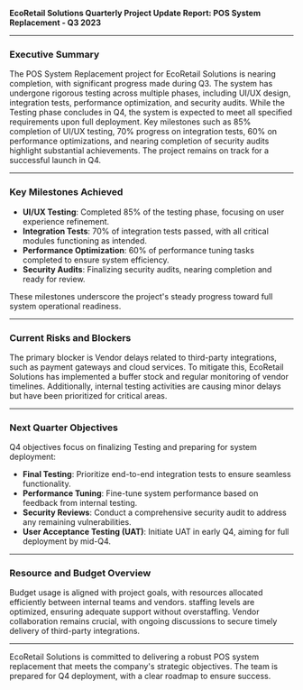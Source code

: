 

**EcoRetail Solutions Quarterly Project Update Report: POS System Replacement - Q3 2023**

---

### Executive Summary  
The POS System Replacement project for EcoRetail Solutions is nearing completion, with significant progress made during Q3. The system has undergone rigorous testing across multiple phases, including UI/UX design, integration tests, performance optimization, and security audits. While the Testing phase concludes in Q4, the system is expected to meet all specified requirements upon full deployment. Key milestones such as 85% completion of UI/UX testing, 70% progress on integration tests, 60% on performance optimizations, and nearing completion of security audits highlight substantial achievements. The project remains on track for a successful launch in Q4.

---

### Key Milestones Achieved  
- **UI/UX Testing**: Completed 85% of the testing phase, focusing on user experience refinement.
- **Integration Tests**: 70% of integration tests passed, with all critical modules functioning as intended.
- **Performance Optimization**: 60% of performance tuning tasks completed to ensure system efficiency.
- **Security Audits**: Finalizing security audits, nearing completion and ready for review.

These milestones underscore the project's steady progress toward full system operational readiness.

---

### Current Risks and Blockers  
The primary blocker is Vendor delays related to third-party integrations, such as payment gateways and cloud services. To mitigate this, EcoRetail Solutions has implemented a buffer stock and regular monitoring of vendor timelines. Additionally, internal testing activities are causing minor delays but have been prioritized for critical areas.

---

### Next Quarter Objectives  
Q4 objectives focus on finalizing Testing and preparing for system deployment:  
- **Final Testing**: Prioritize end-to-end integration tests to ensure seamless functionality.
- **Performance Tuning**: Fine-tune system performance based on feedback from internal testing.
- **Security Reviews**: Conduct a comprehensive security audit to address any remaining vulnerabilities.
- **User Acceptance Testing (UAT)**: Initiate UAT in early Q4, aiming for full deployment by mid-Q4.

---

### Resource and Budget Overview  
Budget usage is aligned with project goals, with resources allocated efficiently between internal teams and vendors. staffing levels are optimized, ensuring adequate support without overstaffing. Vendor collaboration remains crucial, with ongoing discussions to secure timely delivery of third-party integrations.

---

EcoRetail Solutions is committed to delivering a robust POS system replacement that meets the company's strategic objectives. The team is prepared for Q4 deployment, with a clear roadmap to ensure success.